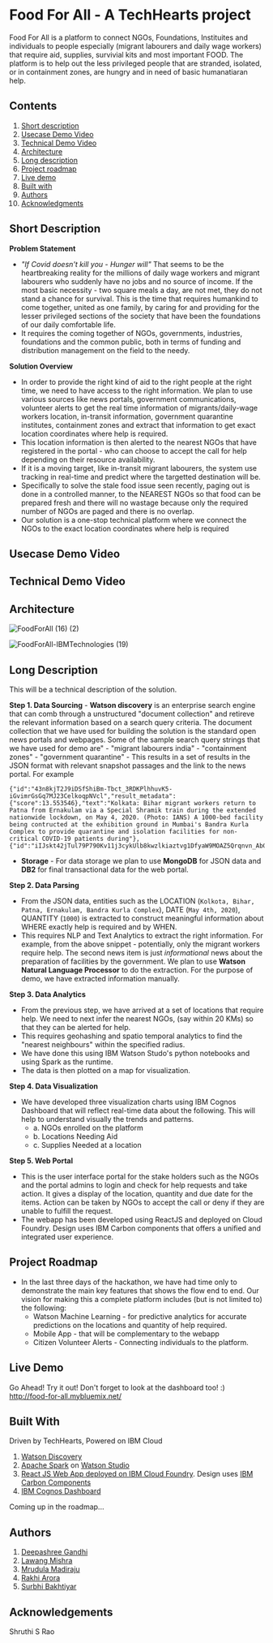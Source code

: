 # Food For All - A TechHearts project

Food For All is a platform to connect NGOs, Foundations, Instituites and individuals to people especially (migrant labourers and daily wage workers) that require aid, supplies, survivial kits and most important FOOD. The platform is to help out the less privileged people that are stranded, isolated, or in containment zones, are hungry and in need of basic humanatiaran help. 

## Contents

1. [Short description](#short-description)
2. [Usecase Demo Video](#usecase-demo-video)
3. [Technical Demo Video](#technical-demo-video)
4. [Architecture](#architecture)
5. [Long description](#long-description)
6. [Project roadmap](#project-roadmap)
7. [Live demo](#live-demo)
8. [Built with](#built-with)
9. [Authors](#authors)
10. [Acknowledgments](#acknowledgements)

## Short Description 

  **Problem Statement**
  - _"If Covid doesn't kill you - Hunger will"_ That seems to be the heartbreaking reality for the millions of daily wage workers and migrant labourers who suddenly have no jobs and no source of income. If the most basic necessity - two square meals a day, are not met, they do not stand a chance for survival. This is the time that requires humankind to come together, united as one family, by caring for and providing for the lesser privileged sections of the society that have been the foundations of our daily comfortable life.
 - It requires the coming together of NGOs, governments, industries, foundations and the common public, both in terms of funding and distribution management on the field to the needy.
  
 **Solution Overview**
 - In order to provide the right kind of aid to the right people at the right time, we need to have access to the right information. We plan to use various sources like news portals, government communications, volunteer alerts to get the real time information of migrants/daily-wage workers location, in-transit information, government quarantine institutes, containment zones and extract that information to get exact location coordinates where help is required. 
- This location information is then alerted to the nearest NGOs that have registered in the portal - who can choose to accept the call for help depending on their resource availability. 
- If it is a moving target, like in-transit migrant labourers, the system use tracking in real-time and predict where the targetted destination will be. 
- Specifically to solve the stale food issue seen recently, paging out is done in a controlled manner, to the NEAREST NGOs so that food can be prepared fresh and there will no wastage because only the required number of NGOs are paged and there is no overlap.
- Our solution is a one-stop technical platform where we connect the NGOs to the exact location coordinates where help is required

## Usecase Demo Video

## Technical Demo Video

## Architecture
![FoodForAll (16) (2)](https://user-images.githubusercontent.com/26574170/83896952-8e13e400-a772-11ea-92c0-1245ff285ae6.png)

![FoodForAll-IBMTechnologies (19)](https://user-images.githubusercontent.com/26574170/83896924-83f1e580-a772-11ea-9217-32a930118474.png)

## Long Description
This will be a technical description of the solution.

**Step 1. Data Sourcing** 
    - **Watson discovery** is an enterprise search engine that can comb through a unstructured "document collection" and retireve the relevant information based on a search query criteria. The document collection that we have used for building the solution is the standard open news portals and webpages. Some of the sample search query strings that we have used for demo are" 
      - "migrant labourers india"
      - "containment zones"
      - "government quarantine"
    -  This results in a set of results in the JSON format with relevant snapshot passages and the link to the news portal.
For example
 ```
 {"id":"43n8kjT2J9iDSfShiBm-Tbct_3RDKPlhhuvK5-iGvimrGsGq7MJ23CelkoqpNVcl","result_metadata":{"score":13.553546},"text":"Kolkata: Bihar migrant workers return to Patna from Ernakulam via a Special Shramik train during the extended nationwide lockdown, on May 4, 2020. (Photo: IANS) A 1000-bed facility being contructed at the exhibition ground in Mumbai's Bandra Kurla Complex to provide quarantine and isolation facilities for non-critical COVID-19 patients during"},{"id":"iIJskt42jTul79P790Kv11j3cykUlb8kwzlkiaztvg1DfyaW9MOAZ5Qrqnvn_AbG"
 ```
  - **Storage** - For data storage we plan to use **MongoDB** for JSON data and **DB2** for final transactional data for the web portal.
  
**Step 2. Data Parsing** 
   - From the JSON data, entities such as the LOCATION (`Kolkota, Bihar, Patna, Ernakulam, Bandra Kurla Complex`), DATE (`May 4th, 2020`), QUANTITY (`1000`) is extracted to construct meaningful information about WHERE exactly help is required and by WHEN. 
   - This requires NLP and Text Analytics to extract the right information. For example, from the above snippet - potentially, only the migrant workers require help. The second news item is just _informational_ news about the preparation of facilities by the government.  We plan to use **Watson Natural Language Processor** to do the extraction. For the purpose of demo, we have extracted information manually.
   
**Step 3. Data Analytics**
   - From the previous step, we have arrived at a set of locations that require help. We need to next infer the nearest NGOs, (say within 20 KMs) so that they can be alerted for help.
   - This requires geohashing and spatio temporal analytics to find the "nearest neighbours" within the specified radius.
   - We have done this using IBM Watson Studo's python notebooks and using Spark as the runtime.
   - The data is then plotted on a map for visualization.
  
 **Step 4. Data Visualization**
  - We have developed three visualization charts using IBM Cognos Dashboard that will reflect real-time data about the following. This will help to understand visually the trends and patterns.
     - a. NGOs enrolled on the platform
     - b. Locations Needing Aid
     - c. Supplies Needed at a location
   
 **Step 5. Web Portal**
 - This is the user interface portal for the stake holders such as the NGOs and the portal admins to login and check for help requests and take action. It gives a display of the location, quantity and due date for the items. Action can be taken by NGOs to accept the call or deny if they are unable to fulfill the request.
 - The webapp has been developed using ReactJS and deployed on Cloud Foundry. Design uses IBM Carbon components that offers a unified and integrated user experience. 
 
   
## Project Roadmap
 - In the last three days of the hackathon, we have had time only to demonstrate the main key features that shows the flow end to end. Our vision for making this a complete platform includes (but is not limited to) the following:
   - Watson Machine Learning - for predictive analytics for accurate predictions on the locations and quantity of help required.
   - Mobile App - that will be complementary to the webapp
   - Citizen Volunteer Alerts - Connecting individuals to the platform. 

## Live Demo
Go Ahead! Try it out! Don't forget to look at the dashboard too! :) 
http://food-for-all.mybluemix.net/

## Built With

Driven by TechHearts, Powered on IBM Cloud
1. [Watson Discovery](https://cloud.ibm.com/catalog/services/discovery?location=eu-gb)
2. [Apache Spark](https://spark.apache.org/) on [Watson Studio](https://cloud.ibm.com/catalog/services/watson-studio) 
3. [React JS Web App deployed on IBM Cloud Foundry](https://www.cloudfoundry.org/the-foundry/ibm-cloud-foundry/#). Design uses [IBM Carbon Components](https://www.carbondesignsystem.com/tutorial/react/overview) 
4. [IBM Cognos Dashboard](https://cloud.ibm.com/catalog/services/ibm-cognos-dashboard-embedded)

Coming up in the roadmap...


## Authors
1. [Deepashree Gandhi](https://github.com/deepashreeraghu)
2. [Lawang Mishra](https://github.com/lawmishr)
3. [Mrudula Madiraju](https://github.com/mrmadira)
4. [Rakhi Arora](https://github.com/rakharor)
5. [Surbhi Bakhtiyar](https://github.com/surbhibakhtiyar)

## Acknowledgements

Shruthi S Rao

